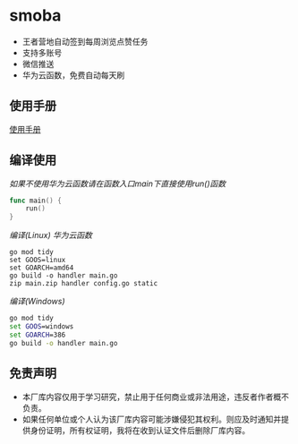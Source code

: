 # smoba
* 王者营地自动签到每周浏览点赞任务
* 支持多账号
* 微信推送
* 华为云函数，免费自动每天刷

## 使用手册
[使用手册](https://gosmoba.vercel.app/)

## 编译使用
*如果不使用华为云函数请在函数入口main下直接使用run()函数*
```go
func main() {
	run()
}
```
*编译(Linux) 华为云函数*
```Terminal
go mod tidy
set GOOS=linux
set GOARCH=amd64
go build -o handler main.go
zip main.zip handler config.go static
```

*编译(Windows)*
```cmd
go mod tidy
set GOOS=windows
set GOARCH=386
go build -o handler main.go
```

## 免责声明
* 本厂库内容仅用于学习研究，禁止用于任何商业或非法用途，违反者作者概不负责。
* 如果任何单位或个人认为该厂库内容可能涉嫌侵犯其权利。则应及时通知并提供身份证明，所有权证明，我将在收到认证文件后删除厂库内容。
